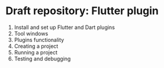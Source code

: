 # Draft repository: Flutter plugin

1. Install and set up Flutter and Dart plugins
2. Tool windows
3. Plugins functionality
4. Creating a project
5. Running a project
6. Testing and debugging
